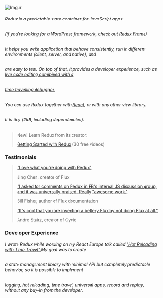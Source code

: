![Imgur](http://i.imgur.com/pkRruy6.png?1)

###### Redux is a predictable state container for JavaScript apps.
###### (if you're looking for a WordPress framework, check out [Redux Frame](https://reduxframework.com))

###### It helps you write application that behave consistently, run in different environments (client, server, and native), and
###### are easy to test. On top of that, it provides a developer experience, such as [live code editing comibined with a](google.com.au)
###### [time travelling debugger.](google.com.au)

###### You can use Redux together with [React](https://reduxframework.com/), or with any other view library.
###### It is tiny (2kB, including dependencies).

> New! Learn Redux from its creator:
>
> [Getting Started with Redux](google.com.au) (30 free videos)

### Testimonials

> ["Love what you're doing with Redux"](google.com.au)
> 
>Jing Chen, creator of Flux
>
>["I asked for comments on Redux in FB's internal JS discussion group, and it was universally praised. Really](google.com.au)
>["awesome work."](google.com.au)
> 
>Bill Fisher, author of Flux documentation
>
>["It's cool that you are inventing a bettery Flux by not doing Flux at all."](google.com.au)
>
>Andre Staltz, creator of Cycle

### Developer Experience

###### I wrote Redux while working on my React Europe talk called ["Hot Reloading with Time Travel".](google.com.au)My goal was to create
###### a state management library with minimal API but completely predictable behavior, so it is possible to implement
###### logging, hot reloading, time travel, universal apps, record and replay, without any buy-in from the developer.

